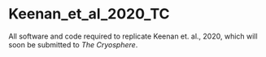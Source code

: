 # Keenan_et_al_2020_TC
All software and code required to replicate Keenan et. al., 2020, which will soon be submitted to *The Cryosphere*. 
